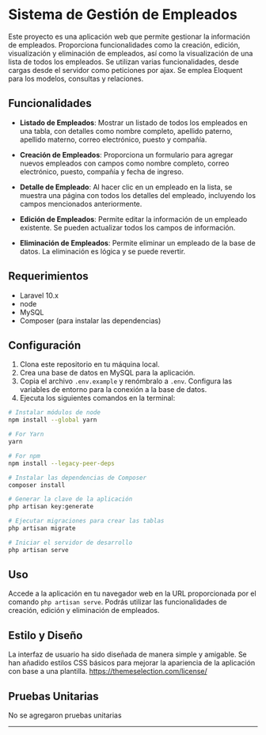 # Sistema de Gestión de Empleados

Este proyecto es una aplicación web que permite gestionar la información de empleados. Proporciona funcionalidades como la creación, edición, visualización y eliminación de empleados, así como la visualización de una lista de todos los empleados.
Se utilizan varias funcionalidades, desde cargas desde el servidor como peticiones por ajax. Se emplea Eloquent para los modelos, consultas y relaciones.

## Funcionalidades

- **Listado de Empleados**: Mostrar un listado de todos los empleados en una tabla, con detalles como nombre completo, apellido paterno, apellido materno, correo electrónico, puesto y compañía.

- **Creación de Empleados**: Proporciona un formulario para agregar nuevos empleados con campos como nombre completo, correo electrónico, puesto, compañía y fecha de ingreso.

- **Detalle de Empleado**: Al hacer clic en un empleado en la lista, se muestra una página con todos los detalles del empleado, incluyendo los campos mencionados anteriormente.

- **Edición de Empleados**: Permite editar la información de un empleado existente. Se pueden actualizar todos los campos de información.

- **Eliminación de Empleados**: Permite eliminar un empleado de la base de datos. La eliminación es lógica y se puede revertir.

## Requerimientos

- Laravel 10.x
- node
- MySQL
- Composer (para instalar las dependencias)

## Configuración

1. Clona este repositorio en tu máquina local.
2. Crea una base de datos en MySQL para la aplicación.
3. Copia el archivo `.env.example` y renómbralo a `.env`. Configura las variables de entorno para la conexión a la base de datos.
4. Ejecuta los siguientes comandos en la terminal:

```bash
# Instalar módulos de node
npm install --global yarn

# For Yarn
yarn

# For npm
npm install --legacy-peer-deps

# Instalar las dependencias de Composer
composer install

# Generar la clave de la aplicación
php artisan key:generate

# Ejecutar migraciones para crear las tablas
php artisan migrate

# Iniciar el servidor de desarrollo
php artisan serve
```

## Uso

Accede a la aplicación en tu navegador web en la URL proporcionada por el comando `php artisan serve`. Podrás utilizar las funcionalidades de creación, edición y eliminación de empleados.

## Estilo y Diseño

La interfaz de usuario ha sido diseñada de manera simple y amigable. Se han añadido estilos CSS básicos para mejorar la apariencia de la aplicación con base a una plantilla.
https://themeselection.com/license/

## Pruebas Unitarias

No se agregaron pruebas unitarias



---